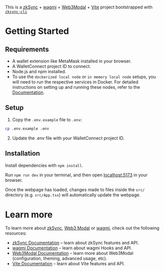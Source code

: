 This is a [zkSync](https://zksync.io) + [wagmi](https://wagmi.sh) + [Web3Modal](https://web3modal.com/) + [Vite](https://vitejs.dev/) project bootstrapped with [`zksync-cli`](https://github.com/matter-labs/zksync-cli)

# Getting Started

## Requirements
- A wallet extension like MetaMask installed in your browser.
- A WalletConnect project ID to connect.
- Node.js and npm installed.
- To use the `dockerized local node` or `in memory local node` setups, you will need to run the respective services in Docker. For detailed instructions on setting up and running these nodes, refer to the [Documentation](https://docs.zksync.io/build/test-and-debug).

## Setup

1. Copy the `.env.example` file to `.env`:

```bash
cp .env.example .env
```
2. Update the .env file with your WalletConnect project ID.

## Installation
Install dependencies with `npm install`.

Run `npm run dev` in your terminal, and then open [localhost:5173](http://localhost:5173) in your browser.

Once the webpage has loaded, changes made to files inside the `src/` directory (e.g. `src/App.tsx`) will automatically update the webpage.

# Learn more

To learn more about [zkSync](https://zksync.io), [Web3 Modal](https://web3modal.com) or [wagmi](https://wagmi.sh), check out the following resources:

- [zkSync Documentation](https://era.zksync.io/docs/dev) – learn about zkSync features and API.
- [wagmi Documentation](https://wagmi.sh) – learn about wagmi Hooks and API.
- [Web3Modal Documentation](https://web3modal.com) – learn more about Web3Modal (configuration, theming, advanced usage, etc).
- [Vite Documentation](https://vitejs.dev/) – learn about Vite features and API.
